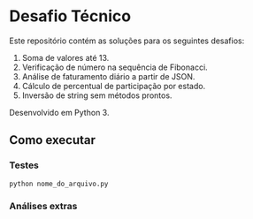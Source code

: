 # Desafio Técnico

Este repositório contém as soluções para os seguintes desafios:

1. Soma de valores até 13.
2. Verificação de número na sequência de Fibonacci.
3. Análise de faturamento diário a partir de JSON.
4. Cálculo de percentual de participação por estado.
5. Inversão de string sem métodos prontos.

Desenvolvido em Python 3.

## Como executar

### Testes

```bash
python nome_do_arquivo.py
```

### Análises extras
